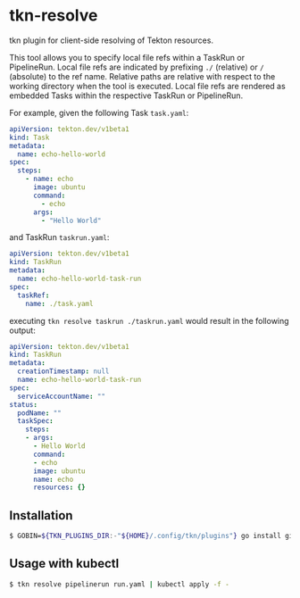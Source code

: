 # tkn-resolve

tkn plugin for client-side resolving of Tekton resources.

This tool allows you to specify local file refs within a TaskRun or PipelineRun. Local file refs are indicated by prefixing `./` (relative) or `/` (absolute) to the ref name. Relative paths are relative with respect to the working directory when the tool is executed. Local file refs are rendered as embedded Tasks within the respective TaskRun or PipelineRun.

For example, given the following Task `task.yaml`:

```yaml
apiVersion: tekton.dev/v1beta1
kind: Task
metadata:
  name: echo-hello-world
spec:
  steps:
    - name: echo
      image: ubuntu
      command:
        - echo
      args:
        - "Hello World"
```

and TaskRun `taskrun.yaml`:

```yaml
apiVersion: tekton.dev/v1beta1
kind: TaskRun
metadata:
  name: echo-hello-world-task-run
spec:
  taskRef:
    name: ./task.yaml
```

executing `tkn resolve taskrun ./taskrun.yaml` would result in the following output:

```yaml
apiVersion: tekton.dev/v1beta1
kind: TaskRun
metadata:
  creationTimestamp: null
  name: echo-hello-world-task-run
spec:
  serviceAccountName: ""
status:
  podName: ""
  taskSpec:
    steps:
    - args:
      - Hello World
      command:
      - echo
      image: ubuntu
      name: echo
      resources: {}
```

## Installation

```sh
$ GOBIN=${TKN_PLUGINS_DIR:-"${HOME}/.config/tkn/plugins"} go install github.com/tektoncd/experimental/tkn-resolve
```

## Usage with kubectl

```sh
$ tkn resolve pipelinerun run.yaml | kubectl apply -f -
```